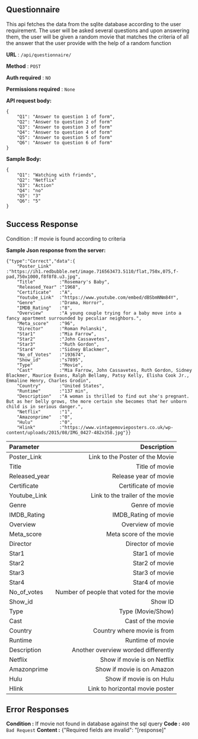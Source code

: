 


## Questionnaire

This api fetches the data from the sqlite database according to the user requirement. The user will be asked several questions and upon answering them, the user will be given a random movie that matches the criteria of all the answer that the user provide with the help of a random function

**URL** : ```/api/questionnaire/```

**Method** : ```POST```

**Auth required** : ```NO```

**Permissions required** : ```None```


**API request body:**

```
{
    "Q1": "Answer to question 1 of form",
    "Q2": "Answer to question 2 of form"
    "Q3": "Answer to question 3 of form"
    "Q4": "Answer to question 4 of form"
    "Q5": "Answer to question 5 of form"
    "Q6": "Answer to question 6 of form"
}
```

**Sample Body:**

```
{
    "Q1": "Watching with friends",
    "Q2": "Netflix"
    "Q3": "Action"
    "Q4": "no"
    "Q5": "3"
    "Q6": "5"
}
```

## Success Response

Condition : If movie is found according to criteria

**Sample Json response from the server:**
```
{"type":"Correct","data":{
    "Poster_Link"   :"https://ih1.redbubble.net/image.716563473.5110/flat,750x,075,f-pad,750x1000,f8f8f8.u3.jpg",
    "Title"         :"Rosemary's Baby",
    "Released_Year" :"1968",
    "Certificate"   :"A",
    "Youtube_Link"  :"https://www.youtube.com/embed/dBSbmNNm84Y",
    "Genre"         :"Drama, Horror",
    "IMDB_Rating"   :"8",
    "Overview"      :"A young couple trying for a baby move into a fancy apartment surrounded by peculiar neighbors.",
    "Meta_score"    :"96",
    "Director"      :"Roman Polanski",
    "Star1"         :"Mia Farrow",
    "Star2"         :"John Cassavetes",
    "Star3"         :"Ruth Gordon",
    "Star4"         :"Sidney Blackmer",
    "No_of_Votes"   :"193674",
    "Show_id"       :"s7895",
    "Type"          :"Movie",
    "Cast"          :"Mia Farrow, John Cassavetes, Ruth Gordon, Sidney Blackmer, Maurice Evans, Ralph Bellamy, Patsy Kelly, Elisha Cook Jr., Emmaline Henry, Charles Grodin",
    "Country"       :"United States",
    "Runtime"       :"137 min",
    "Description"   :"A woman is thrilled to find out she's pregnant. But as her belly grows, the more certain she becomes that her unborn child is in serious danger.",
    "Netflix"       :"1",
    "Amazonprime"   :"0",
    "Hulu"          :"0",
    "Hlink"         :"https://www.vintagemovieposters.co.uk/wp-content/uploads/2015/08/IMG_0427-482x358.jpg"}}
```


| Parameter      | Description
| :---        |    ----:  
| Poster_Link |Link to the Poster of the Movie    | 
| Title      |Title of movie    | 
| Released_year      | Release year of movie |
| Certificate      |Certificate of movie    | 
| Youtube_Link      |Link to the trailer of the movie    | 
| Genre      |Genre of movie    | 
| IMDB_Rating      | IMDB_Rating of movie |
| Overview      |Overview of movie    |
| Meta_score      |Meta score of the movie    |
| Director      | Director of movie |
| Star1      | Star1 of movie |
| Star2      | Star2 of movie |
| Star3      | Star3 of movie |
| Star4      | Star4 of movie |
| No_of_votes      | Number of people that voted for the movie |
| Show_id      | Show ID|
| Type      | Type (Movie/Show) |
| Cast      | Cast of the movie |
| Country      | Country where movie is from |
| Runtime      | Runtime of movie |
| Description      | Another overview worded differently |
| Netflix      | Show if movie is on Netflix |
| Amazonprime      | Show if movie is on Amazon |
| Hulu      | Show if movie is on Hulu |
| Hlink      | Link to horizontal movie poster |

 



## Error Responses
**Condition :** If movie not found in database against the sql query
**Code :** ```400 Bad Request```
**Content :** {"Required fields are invalid": "[response]"


